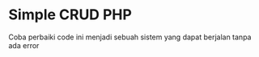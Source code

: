 # Simple CRUD PHP

Coba perbaiki code ini menjadi sebuah sistem yang dapat berjalan tanpa ada error
